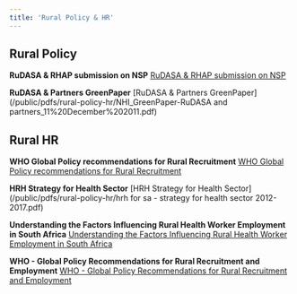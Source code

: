 ```yaml
---
title: 'Rural Policy & HR'
---
```

## Rural Policy
**RuDASA & RHAP submission on NSP**
[RuDASA & RHAP submission on NSP](/public/pdfs/rural-policy-hr/RUDASA_RHAP-submission-on-NSP-Draft-Zero_13-September-20111%20(1).pdf)

**RuDASA & Partners GreenPaper**
[RuDASA & Partners GreenPaper](/public/pdfs/rural-policy-hr/NHI_GreenPaper-RuDASA and partners_11%20December%202011.pdf)

## Rural HR
**WHO Global Policy recommendations for Rural Recruitment**
[WHO Global Policy recommendations for Rural Recruitment](/public/pdfs/rural-policy-hr/WHOGlobalPolicyRecommendationsruralrecruitmentandrete.pdf)

**HRH Strategy for Health Sector**
[HRH Strategy for Health Sector](/public/pdfs/rural-policy-hr/hrh for sa - strategy for health sector 2012-2017.pdf)

**Understanding the Factors Influencing Rural Health Worker Employment in South Africa**
[Understanding the Factors Influencing Rural Health Worker Employment in South Africa](/pdfs/rural-policy-hr/UnderstandingthefactorsinfluencinghealthworkeremploymentdecisionsinSouthAfrica.pdf)

**WHO - Global Policy Recommendations for Rural Recruitment and Employment**
[WHO - Global Policy Recommendations for Rural Recruitment and Employment](/public/pdfs/rural-policy-hr/WHOGlobalPolicyRecommendationsruralrecruitmentandrete.pdf)


<!--
    This is a comment and is not displayed on the website. Do not alter this text between arrows (->).
    To change the content in this file, simply retype/ copy+paste any text above, as you would in a normal text file/ word document.

    Do not change the "title:" title, or the ---. Only change the text inside '' for that section.

    The hashtag ( # ) symbols followed by a space and then text show a heading. The more #s you have, the smaller/"less important" the heading. You can add up to 6 # but we suggest max 4 #. make sure each heading is on a separate line.

    The text surrounded by double  stars ( ** ) with no spaces shows bold text. 
    
    PDF of a resorce page:
    [Resource Title](/pdfs/resource-page.pdf)

    Please refer to the "HOW TO USE" or "HOW TO USE SHORT" files for more information.
 -->
